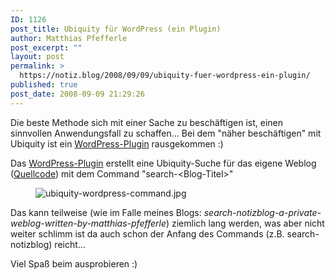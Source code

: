 ```yaml
---
ID: 1126
post_title: Ubiquity für WordPress (ein Plugin)
author: Matthias Pfefferle
post_excerpt: ""
layout: post
permalink: >
  https://notiz.blog/2008/09/09/ubiquity-fuer-wordpress-ein-plugin/
published: true
post_date: 2008-09-09 21:29:26
---
```

<!-- wp:paragraph -->
<p>Die beste Methode sich mit einer Sache zu beschäftigen ist, einen sinnvollen Anwendungsfall zu schaffen... Bei dem "näher beschäftigen" mit Ubiquity ist ein <a href="http://wordpress.org/extend/plugins/ubiquity-search/">WordPress-Plugin</a> rausgekommen :)</p>
<!-- /wp:paragraph -->

<!-- wp:paragraph -->
<p>Das <a href="http://wordpress.org/extend/plugins/ubiquity-search/">WordPress-Plugin</a> erstellt eine Ubiquity-Suche für das eigene Weblog (<a href="https://notiz.blog/?ubiquity=search">Quellcode</a>) mit dem Command "search-&lt;Blog-Titel>"</p>
<!-- /wp:paragraph -->

<!-- wp:image {"align":"center"} -->
<figure class="wp-block-image aligncenter"><img src="https://notiz.blog/wp-content/uploads/2008/09/ubiquity-wordpress-command.jpg" alt="ubiquity-wordpress-command.jpg" /></figure>
<!-- /wp:image -->

<!-- wp:paragraph -->
<p>Das kann teilweise (wie im Falle meines Blogs: <em>search-notizblog-a-private-weblog-written-by-matthias-pfefferle</em>) ziemlich lang werden, was aber nicht weiter schlimm ist da auch schon der Anfang des Commands (z.B. search-notizblog) reicht...</p>
<!-- /wp:paragraph -->

<!-- wp:paragraph -->
<p>Viel Spaß beim ausprobieren :)</p>
<!-- /wp:paragraph -->